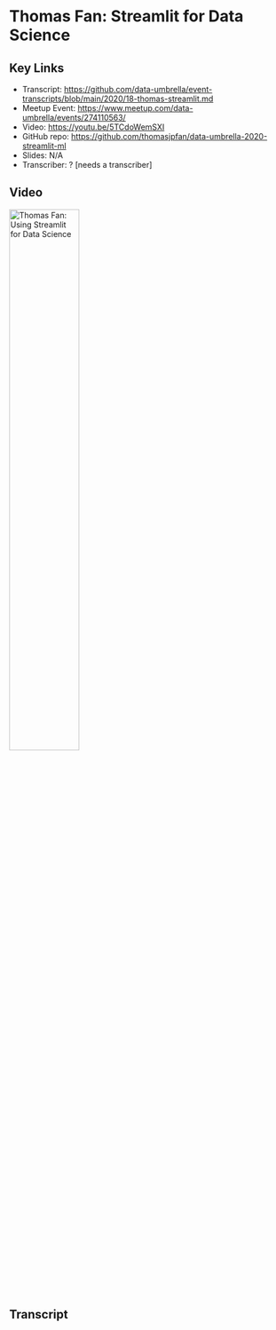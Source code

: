 # Thomas Fan: Streamlit for Data Science

## Key Links
- Transcript:  https://github.com/data-umbrella/event-transcripts/blob/main/2020/18-thomas-streamlit.md
- Meetup Event:  https://www.meetup.com/data-umbrella/events/274110563/
- Video:   https://youtu.be/5TCdoWemSXI  
- GitHub repo:  https://github.com/thomasjpfan/data-umbrella-2020-streamlit-ml
- Slides:  N/A
- Transcriber:  ? [needs a transcriber]


## Video

<a href="http://www.youtube.com/watch?feature=player_embedded&v=Pkg-DKkObKs" target="_blank"><img src="http://img.youtube.com/vi/5TCdoWemSXI/0.jpg" 
alt="Thomas Fan: Using Streamlit for Data Science" width="50%" /></a>



## Transcript

